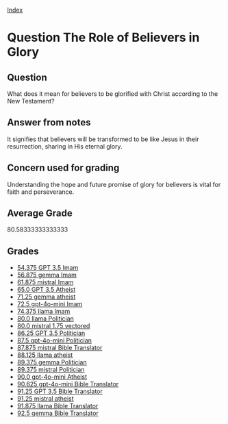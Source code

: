 
[Index](../../index.md)
# Question The Role of Believers in Glory
## Question
What does it mean for believers to be glorified with Christ according to the New Testament?

## Answer from notes
It signifies that believers will be transformed to be like Jesus in their resurrection, sharing in His eternal glory.

## Concern used for grading
Understanding the hope and future promise of glory for believers is vital for faith and perseverance.

## Average Grade
80.58333333333333

## Grades
 * [54.375 GPT 3.5 Imam](../answers/GPT_3.5_Imam/The_Role_of_Believers_in_Glory.md)
 * [56.875 gemma Imam](../answers/gemma_Imam/The_Role_of_Believers_in_Glory.md)
 * [61.875 mistral Imam](../answers/mistral_Imam/The_Role_of_Believers_in_Glory.md)
 * [65.0 GPT 3.5 Atheist](../answers/GPT_3.5_Atheist/The_Role_of_Believers_in_Glory.md)
 * [71.25 gemma atheist](../answers/gemma_atheist/The_Role_of_Believers_in_Glory.md)
 * [72.5 gpt-4o-mini Imam](../answers/gpt-4o-mini_Imam/The_Role_of_Believers_in_Glory.md)
 * [74.375 llama Imam](../answers/llama_Imam/The_Role_of_Believers_in_Glory.md)
 * [80.0 llama Politician](../answers/llama_Politician/The_Role_of_Believers_in_Glory.md)
 * [80.0 mistral 1.75 vectored](../answers/mistral_1.75_vectored/The_Role_of_Believers_in_Glory.md)
 * [86.25 GPT 3.5 Politician](../answers/GPT_3.5_Politician/The_Role_of_Believers_in_Glory.md)
 * [87.5 gpt-4o-mini Politician](../answers/gpt-4o-mini_Politician/The_Role_of_Believers_in_Glory.md)
 * [87.875 mistral Bible Translator](../answers/mistral_Bible_Translator/The_Role_of_Believers_in_Glory.md)
 * [88.125 llama atheist](../answers/llama_atheist/The_Role_of_Believers_in_Glory.md)
 * [89.375 gemma Politician](../answers/gemma_Politician/The_Role_of_Believers_in_Glory.md)
 * [89.375 mistral Politician](../answers/mistral_Politician/The_Role_of_Believers_in_Glory.md)
 * [90.0 gpt-4o-mini Atheist](../answers/gpt-4o-mini_Atheist/The_Role_of_Believers_in_Glory.md)
 * [90.625 gpt-4o-mini Bible Translator](../answers/gpt-4o-mini_Bible_Translator/The_Role_of_Believers_in_Glory.md)
 * [91.25 GPT 3.5 Bible Translator](../answers/GPT_3.5_Bible_Translator/The_Role_of_Believers_in_Glory.md)
 * [91.25 mistral atheist](../answers/mistral_atheist/The_Role_of_Believers_in_Glory.md)
 * [91.875 llama Bible Translator](../answers/llama_Bible_Translator/The_Role_of_Believers_in_Glory.md)
 * [92.5 gemma Bible Translator](../answers/gemma_Bible_Translator/The_Role_of_Believers_in_Glory.md)
